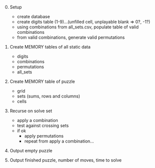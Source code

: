 0. Setup
    * create database
    * create digits table (1-9)...(unfilled cell, unplayable blank => 0?, -1?)
    * using combinations from all_sets.csv, populate table of valid combinations
    * from valid combinations, generate valid permutations

1. Create MEMORY tables of all static data
    * digits
    * combinations
    * permutations
    * all_sets

2. Create MEMORY table of puzzle
    * grid
    * sets (sums, rows and columns)
    * cells 

3. Recurse on solve set
    * apply a combination
    * test against crossing sets
    * if ok
        * apply permutations
        * repeat from apply a combination...

4. Output empty puzzle

5. Output finished puzzle, number of moves, time to solve
